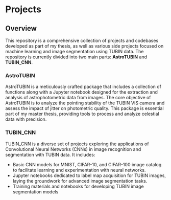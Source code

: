 # Projects

## Overview

This repository is a comprehensive collection of projects and codebases developed as part of my thesis, as well as various side projects focused on machine learning and image segmentation using TUBIN data. The repository is currently divided into two main parts: **AstroTUBIN** and **TUBIN_CNN**.

### AstroTUBIN

AstroTUBIN is a meticulously crafted package that includes a collection of functions along with a Jupyter notebook designed for the extraction and analysis of astrophotometric data from images. The core objective of AstroTUBIN is to analyze the pointing stability of the TUBIN VIS camera and assess the impact of jitter on photometric quality. This package is essential part of my master thesis, providing tools to process and analyze celestial data with precision.

### TUBIN_CNN

TUBIN_CNN is a diverse set of projects exploring the applications of Convolutional Neural Networks (CNNs) in image recognition and segmentation with TUBIN data. It includes:

- Basic CNN models for MNIST, CIFAR-10, and CIFAR-100 image catalog to facilitate learning and experimentation with neural networks.
- Jupyter notebooks dedicated to label map acquisition for TUBIN images, laying the groundwork for advanced image segmentation tasks.
- Training materials and notebooks for developing TUBIN image segmentation models



